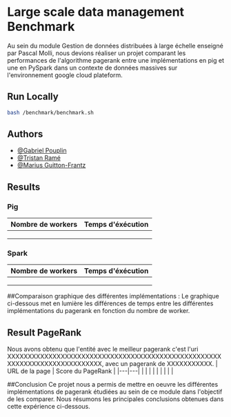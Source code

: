 # Large scale data management Benchmark

Au sein du module Gestion de données distribuées à large échelle enseigné par Pascal Molli, nous devions réaliser un projet comparant les performances de l'algorithme pagerank entre une implémentations en pig et une en PySpark dans un contexte de données massives sur l'environnement google cloud plateform.
## Run Locally

```bash
bash /benchmark/benchmark.sh
```
## Authors

- [@Gabriel Pouplin](https://github.com/Lapin-Obez)
- [@Tristan Ramé](https://github.com/TRRame)
- [@Marius Guitton-Frantz](https://github.com/Guitton-Frantz)


## Results

### Pig

| Nombre de workers | Temps d'éxécution |
|---|---|
|   |   |
|   |   |
|   |   |

### Spark

| Nombre de workers | Temps d'éxécution |
|---|---|
|   |   |
|   |   |
|   |   |
##Comparaison graphique des différentes implémentations :
Le graphique ci-dessous met en lumière les différences de temps entre les différentes implémentations du pagerank en fonction du nombre de worker.

## Result PageRank
Nous avons obtenu que l'entité avec le meilleur pagerank c'est l'uri XXXXXXXXXXXXXXXXXXXXXXXXXXXXXXXXXXXXXXXXXXXXXXXXXXXXXXXXXXXXXXXXXXXXXXXXXXX, avec un pagerank de XXXXXXXXXXX. 
| URL de la page | Score du PageRank |
|---|---|
|   |   |
|   |   |
|   |   |


##Conclusion
Ce projet nous a permis de mettre en oeuvre les différentes implémentations de pagerank étudiées au sein de ce module dans l'objectif de les comparer. Nous résumons les principales conclusions obtenues dans cette expérience ci-dessous.

